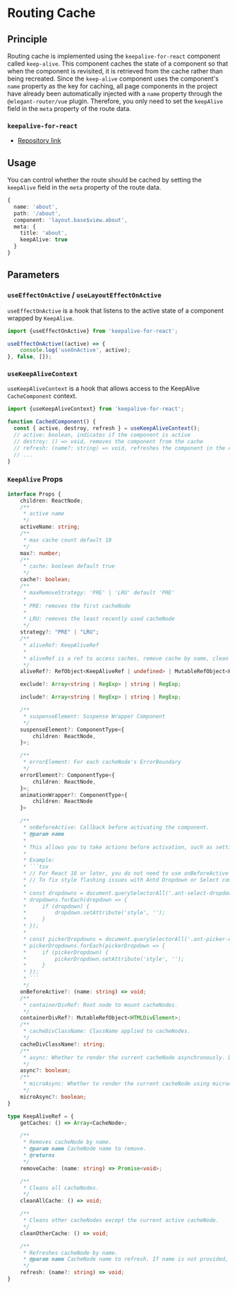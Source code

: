 # Routing Cache

## Principle

Routing cache is implemented using the `keepalive-for-react` component called `keep-alive`. This component caches the state of a component so that when the component is revisited, it is retrieved from the cache rather than being recreated. Since the `keep-alive` component uses the component's `name` property as the key for caching, all page components in the project have already been automatically injected with a `name` property through the `@elegant-router/vue` plugin. Therefore, you only need to set the `keepAlive` field in the `meta` property of the route data.

### `keepalive-for-react`

- [Repository link](https://github.com/irychen/keepalive-for-react/)

## Usage

You can control whether the route should be cached by setting the `keepAlive` field in the `meta` property of the route data.

```ts
{
  name: 'about',
  path: '/about',
  component: 'layout.base$view.about',
  meta: {
    title: 'about',
    keepAlive: true
  }
}
```

## Parameters

### `useEffectOnActive` / `useLayoutEffectOnActive`

`useEffectOnActive` is a hook that listens to the active state of a component wrapped by `KeepAlive`.

```ts
import {useEffectOnActive} from 'keepalive-for-react';

useEffectOnActive((active) => {
    console.log('useOnActive', active);
}, false, []);
```

### `useKeepAliveContext`

`useKeepAliveContext` is a hook that allows access to the KeepAlive `CacheComponent` context.

```ts
import {useKeepAliveContext} from 'keepalive-for-react';

function CachedComponent() {
  const { active, destroy, refresh } = useKeepAliveContext();
  // active: boolean, indicates if the component is active
  // destroy: () => void, removes the component from the cache
  // refresh: (name?: string) => void, refreshes the component in the cache
  // ...
}
```

### `KeepAlive` Props

```ts
interface Props {
    children: ReactNode;
    /**
     * active name
     */
    activeName: string;
    /**
     * max cache count default 10
     */
    max?: number;
    /**
     * cache: boolean default true
     */
    cache?: boolean;
    /**
     * maxRemoveStrategy: 'PRE' | 'LRU' default 'PRE'
     *
     * PRE: removes the first cacheNode
     *
     * LRU: removes the least recently used cacheNode
     */
    strategy?: "PRE" | "LRU";
    /**
     * aliveRef: KeepAliveRef
     *
     * aliveRef is a ref to access caches, remove cache by name, clean all caches, or clean all but the current cache.
     */
    aliveRef?: RefObject<KeepAliveRef | undefined> | MutableRefObject<KeepAliveRef | undefined>;

    exclude?: Array<string | RegExp> | string | RegExp;

    include?: Array<string | RegExp> | string | RegExp;

    /**
     * suspenseElement: Suspense Wrapper Component
     */
    suspenseElement?: ComponentType<{
        children: ReactNode,
    }>;

    /**
     * errorElement: For each cacheNode's ErrorBoundary
     */
    errorElement?: ComponentType<{
        children: ReactNode,
    }>;
    animationWrapper?: ComponentType<{
        children: ReactNode
    }>

    /**
     * onBeforeActive: Callback before activating the component.
     * @param name
     *
     * This allows you to take actions before activation, such as setting styles for dropdowns.
     *
     * Example:
     * ```tsx
     * // For React 18 or later, you do not need to use onBeforeActive to fix the style flashing issue.
     * // To fix style flashing issues with Antd Dropdown or Select components, which occur when these components are wrapped by Suspense and cached:
     *
     * const dropdowns = document.querySelectorAll('.ant-select-dropdown');
     * dropdowns.forEach(dropdown => {
     *     if (dropdown) {
     *         dropdown.setAttribute('style', '');
     *     }
     * });
     *
     * const pickerDropdowns = document.querySelectorAll('.ant-picker-dropdown');
     * pickerDropdowns.forEach(pickerDropdown => {
     *     if (pickerDropdown) {
     *         pickerDropdown.setAttribute('style', '');
     *     }
     * });
     * ```
     */
    onBeforeActive?: (name: string) => void;
    /**
     * containerDivRef: Root node to mount cacheNodes.
     */
    containerDivRef?: MutableRefObject<HTMLDivElement>;
    /**
     * cacheDivClassName: ClassName applied to cacheNodes.
     */
    cacheDivClassName?: string;
    /**
     * async: Whether to render the current cacheNode asynchronously. Default is false.
     */
    async?: boolean;
    /**
     * microAsync: Whether to render the current cacheNode using microAsync. Default is true.
     */
    microAsync?: boolean;
}

type KeepAliveRef = {
    getCaches: () => Array<CacheNode>;

    /**
     * Removes cacheNode by name.
     * @param name CacheNode name to remove.
     * @returns
     */
    removeCache: (name: string) => Promise<void>;

    /**
     * Cleans all cacheNodes.
     */
    cleanAllCache: () => void;

    /**
     * Cleans other cacheNodes except the current active cacheNode.
     */
    cleanOtherCache: () => void;

    /**
     * Refreshes cacheNode by name.
     * @param name CacheNode name to refresh. If name is not provided, refreshes the current active cacheNode.
     */
    refresh: (name?: string) => void;
}
```
